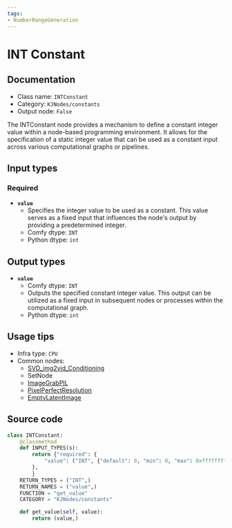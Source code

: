 ```yaml
---
tags:
- NumberRangeGeneration
---
```


# INT Constant
## Documentation
- Class name: `INTConstant`
- Category: `KJNodes/constants`
- Output node: `False`

The INTConstant node provides a mechanism to define a constant integer value within a node-based programming environment. It allows for the specification of a static integer value that can be used as a constant input across various computational graphs or pipelines.
## Input types
### Required
- **`value`**
    - Specifies the integer value to be used as a constant. This value serves as a fixed input that influences the node's output by providing a predetermined integer.
    - Comfy dtype: `INT`
    - Python dtype: `int`
## Output types
- **`value`**
    - Comfy dtype: `INT`
    - Outputs the specified constant integer value. This output can be utilized as a fixed input in subsequent nodes or processes within the computational graph.
    - Python dtype: `int`
## Usage tips
- Infra type: `CPU`
- Common nodes:
    - [SVD_img2vid_Conditioning](../../Comfy/Nodes/SVD_img2vid_Conditioning.md)
    - SetNode
    - [ImageGrabPIL](../../ComfyUI-KJNodes/Nodes/ImageGrabPIL.md)
    - [PixelPerfectResolution](../../comfyui_controlnet_aux/Nodes/PixelPerfectResolution.md)
    - [EmptyLatentImage](../../Comfy/Nodes/EmptyLatentImage.md)



## Source code
```python
class INTConstant:
    @classmethod
    def INPUT_TYPES(s):
        return {"required": {
            "value": ("INT", {"default": 0, "min": 0, "max": 0xffffffffffffffff}),
        },
        }
    RETURN_TYPES = ("INT",)
    RETURN_NAMES = ("value",)
    FUNCTION = "get_value"
    CATEGORY = "KJNodes/constants"

    def get_value(self, value):
        return (value,)

```
